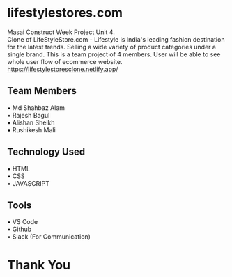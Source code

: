 # lifestylestores.com
Masai Construct Week Project Unit 4. <br>
Clone of LifeStyleStore.com - Lifestyle is India's leading fashion destination for the latest trends. Selling a wide variety of product categories under a single brand. This is a team project of 4 members. User will be able to see whole user flow of ecommerce website.<br>
https://lifestylestoresclone.netlify.app/

## Team Members
•	Md Shahbaz Alam <br>
•	Rajesh Bagul <br>
•	Alishan Sheikh <br>
•	Rushikesh Mali <br>


## Technology Used
•	HTML <br>
•	CSS <br>
•	JAVASCRIPT <br>


## Tools
•	VS Code <br>
•	Github <br>
• Slack (For Communication)


# Thank You


